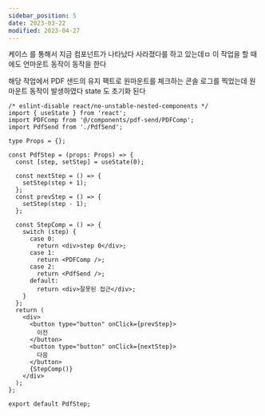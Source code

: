 ```yaml
---
sidebar_position: 5
date: 2023-03-22
modified: 2023-04-27
---
```


케이스 를 통해서 지금 컴포넌트가 나타났다 사라졌다를 하고 있는데ㅁ
이 작업을 할 때에도 언마운트 동작이 동작을 한다

해당 작업에서 PDF 샌드의 유지 팩트로 원마운트를 체크하는 콘솔 로그를 찍었는데 원마운트 동작이 발생하였다
state 도 초기화 된다

```tsx
/* eslint-disable react/no-unstable-nested-components */
import { useState } from 'react';
import PDFComp from '@/components/pdf-send/PDFComp';
import PdfSend from './PdfSend';

type Props = {};

const PdfStep = (props: Props) => {
  const [step, setStep] = useState(0);

  const nextStep = () => {
    setStep(step + 1);
  };
  const prevStep = () => {
    setStep(step - 1);
  };

  const StepComp = () => {
    switch (step) {
      case 0:
        return <div>step 0</div>;
      case 1:
        return <PDFComp />;
      case 2:
        return <PdfSend />;
      default:
        return <div>잘못된 접근</div>;
    }
  };
  return (
    <div>
      <button type="button" onClick={prevStep}>
        이전
      </button>
      <button type="button" onClick={nextStep}>
        다음
      </button>
      {StepComp()}
    </div>
  );
};

export default PdfStep;
```
